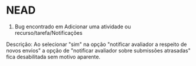 # NEAD

1) Bug encontrado em Adicionar uma atividade ou recurso/tarefa/Notificações

  Descrição: Ao selecionar "sim" na opção "notificar avaliador a respeito de novos envios" a opção  de
  "notificar avaliador sobre submissões atrasadas" fica desabilitada sem motivo aparente.

